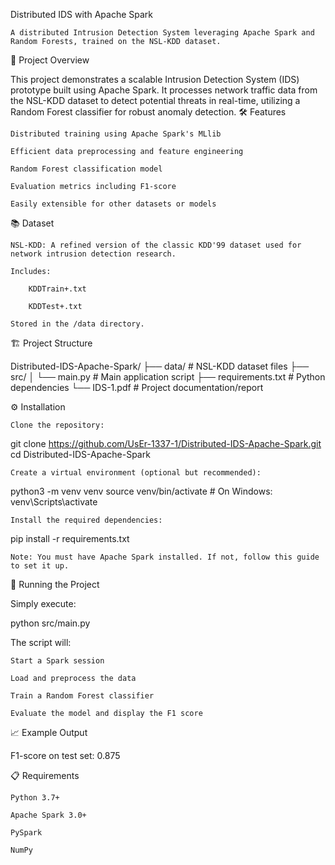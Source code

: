 Distributed IDS with Apache Spark

    A distributed Intrusion Detection System leveraging Apache Spark and Random Forests, trained on the NSL-KDD dataset.

🚀 Project Overview

This project demonstrates a scalable Intrusion Detection System (IDS) prototype built using Apache Spark. It processes network traffic data from the NSL-KDD dataset to detect potential threats in real-time, utilizing a Random Forest classifier for robust anomaly detection.
🛠️ Features

    Distributed training using Apache Spark's MLlib

    Efficient data preprocessing and feature engineering

    Random Forest classification model

    Evaluation metrics including F1-score

    Easily extensible for other datasets or models

📚 Dataset

    NSL-KDD: A refined version of the classic KDD'99 dataset used for network intrusion detection research.

    Includes:

        KDDTrain+.txt

        KDDTest+.txt

    Stored in the /data directory.

🏗️ Project Structure

Distributed-IDS-Apache-Spark/
├── data/               # NSL-KDD dataset files
├── src/
│   └── main.py         # Main application script
├── requirements.txt    # Python dependencies
└── IDS-1.pdf           # Project documentation/report

⚙️ Installation

    Clone the repository:

git clone https://github.com/UsEr-1337-1/Distributed-IDS-Apache-Spark.git
cd Distributed-IDS-Apache-Spark

    Create a virtual environment (optional but recommended):

python3 -m venv venv
source venv/bin/activate   # On Windows: venv\Scripts\activate

    Install the required dependencies:

pip install -r requirements.txt

    Note: You must have Apache Spark installed. If not, follow this guide to set it up.

🚀 Running the Project

Simply execute:

python src/main.py

The script will:

    Start a Spark session

    Load and preprocess the data

    Train a Random Forest classifier

    Evaluate the model and display the F1 score

📈 Example Output

F1-score on test set: 0.875

📋 Requirements

    Python 3.7+

    Apache Spark 3.0+

    PySpark

    NumPy
